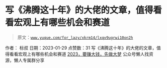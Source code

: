 # 写《沸腾这十年》的大佬的文章，值得看看宏观上有哪些机会和赛道

> 原文：[`www.yuque.com/for_lazy/xkrm14/lxqv9ugrwi10on2h`](https://www.yuque.com/for_lazy/xkrm14/lxqv9ugrwi10on2h)

<ne-p id="ufed893ca" data-lake-id="ufed893ca"><ne-text id="u00897312">作者： 标叔</ne-text></ne-p> <ne-p id="u1b01d849" data-lake-id="u1b01d849"><ne-text id="u89a884fc">日期：2023-01-29</ne-text></ne-p> <ne-p id="u432a6637" data-lake-id="u432a6637"><ne-text id="u0181e6ce">点赞数：</ne-text><ne-text id="u140b77aa" ne-bold="true">31</ne-text></ne-p> <ne-hole id="u9fb3d331" data-lake-id="u9fb3d331"><ne-card data-card-name="hr" data-card-type="block" id="Ulydr" data-event-boundary="card"><ne-p id="u810018a1" data-lake-id="u810018a1"><ne-text id="ua7e203eb">写《沸腾这十年》的大佬的文章，值得看看宏观上有哪些机会和赛道</ne-text> [<ne-text id="u81f8fb05">2023，要赚大钱，先做大梦</ne-text>](https://mp.weixin.qq.com/s/UszDqZdBahNCUB-w-bnYlA)</ne-p> <ne-hole id="u46fe38ed" data-lake-id="u46fe38ed"><ne-card data-card-name="hr" data-card-type="block" id="JCjq5" data-event-boundary="card"><ne-p id="ub3eadc1c" data-lake-id="ub3eadc1c"><ne-text id="uac5f7dee">公众号懒人找资源，懒人专属群分享</ne-text></ne-p></ne-card></ne-hole></ne-card></ne-hole>